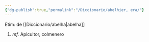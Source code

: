 ```yaml
---
{"dg-publish":true,"permalink":"/Diccionario/abelhier, era/"}
---
```


Etim: de [[Diccionario/abelha\|abelha]]
1. *mf.* Apicultor, colmenero